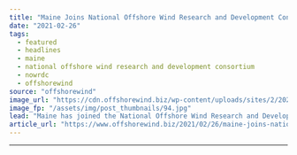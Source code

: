 ```yaml
---
title: "Maine Joins National Offshore Wind Research and Development Consortium"
date: "2021-02-26"
tags: 
  - featured
  - headlines
  - maine
  - national offshore wind research and development consortium
  - nowrdc
  - offshorewind
source: "offshorewind"
image_url: "https://cdn.offshorewind.biz/wp-content/uploads/sites/2/2021/02/26102003/Maine-Joins-National-Offshore-Wind-Research-and-Development-Consortium.jpg"
image_fp: "/assets/img/post_thumbnails/94.jpg"
lead: "Maine has joined the National Offshore Wind Research and Development Consortium (NOWRDC), a non-profit"
article_url: "https://www.offshorewind.biz/2021/02/26/maine-joins-national-offshore-wind-research-and-development-consortium/"
---
```


---
